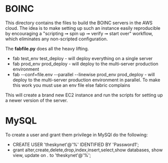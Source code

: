 # BOINC

This directory contains the files to build the BOINC servers in the AWS cloud.
The idea is to make setting up such an instance easily reproducible by encouraging a "scripting ➞ spin up ➞ verify ➞ start over" workflow, which eliminates any non-scripted configuration.

The **fabfile.py** does all the heavy lifting.

* fab test_env test_deploy - will deploy everything on a single server
* fab prod_env prod_deploy - will deploy to the multi-server production environment
* fab --conf=file.env --parallel --linewise prod_env prod_deploy - will deploy to the multi-server production environment in parallel. To make this work you must use an env file else fabric complains

This will create a brand new EC2 instance and run the scripts for setting up a newer version of the server.

# MySQL

To create a user and grant them privilege in MySQl do the following:
* CREATE USER 'theskynet'@'%' IDENTIFIED BY 'Password1';
* grant alter,create,delete,drop,index,insert,select,show databases, show view, update on *.* to 'theskynet'@'%';

